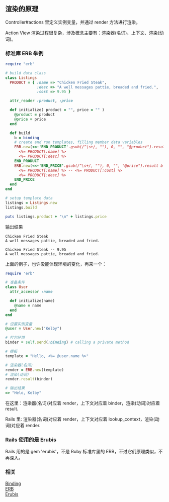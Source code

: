 ## 渲染的原理

Controller#actions 里定义实例变量，并通过 render 方法进行渲染。

Action View 渲染过程很复杂，涉及概念主要有：渲染器(名词)、上下文、渲染(动词)。

### 标准库 ERB 举例

```ruby
require "erb"

# build data class
class Listings
  PRODUCT = { :name => "Chicken Fried Steak",
              :desc => "A well messages pattie, breaded and fried.",
              :cost => 9.95 }

  attr_reader :product, :price

  def initialize( product = "", price = "" )
    @product = product
    @price = price
  end

  def build
    b = binding
    # create and run templates, filling member data variables
    ERB.new(<<-'END_PRODUCT'.gsub(/^\s+/, ""), 0, "", "@product").result b
      <%= PRODUCT[:name] %>
      <%= PRODUCT[:desc] %>
    END_PRODUCT
    ERB.new(<<-'END_PRICE'.gsub(/^\s+/, ""), 0, "", "@price").result b
      <%= PRODUCT[:name] %> -- <%= PRODUCT[:cost] %>
      <%= PRODUCT[:desc] %>
    END_PRICE
  end
end

# setup template data
listings = Listings.new
listings.build

puts listings.product + "\n" + listings.price
```

输出结果

```
Chicken Fried Steak
A well messages pattie, breaded and fried.

Chicken Fried Steak -- 9.95
A well messages pattie, breaded and fried.
```

上面的例子，也许没能体现环境的变化，再来一个：

```ruby
require 'erb'

# 准备条件
class User
  attr_accessor :name

  def initialize(name)
    @name = name
  end
end

# 设置实例变量
@user = User.new("Kelby")

# 打包环境
binder = self.send(:binding) # calling a private method

# 模板
template = "Hello, <%= @user.name %>"

# 渲染器(名词)
render = ERB.new(template)
# 渲染(动词)
render.result(binder)

# 输出结果
=> "Helo, Kelby"
```

在这里：渲染器(名词)对应着 render，上下文对应着 binder，渲染(动词)对应着 result.

Rails 里: 渲染器(名词)对应着 render，上下文对应着 lookup_context，渲染(动词)对应着 render.

### Rails 使用的是 Erubis

Rails 用的是 gem 'erubis'，不是 Ruby 标准库里的 ERB，不过它们原理类似，不再深入。

### 相关

[Binding](http://ruby-doc.org/core-2.1.2/Binding.html)<br>
[ERB](http://www.ruby-doc.org/stdlib-2.1.2/libdoc/erb/rdoc/index.html)<br>
[Erubis](https://github.com/genki/erubis)
